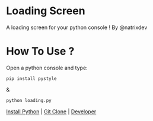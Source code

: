 # Loading Screen 
A loading screen for your python console ! By @natrixdev

# How To Use ? 
Open a python console and type: 


```
pip install pystyle
```
& 
```
python loading.py
```
[Install Python](https://www.python.org/downloads/) | [Git Clone](https://github.com/natrixdev/python-loading-screen) | [Developer](https://github.com/natrixdev)

